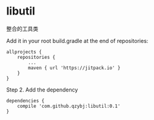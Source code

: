 # libutil
整合的工具类

Add it in your root build.gradle at the end of repositories:

	allprojects {
		repositories {
			...
			maven { url 'https://jitpack.io' }
		}
	}
Step 2. Add the dependency

	dependencies {
	    compile 'com.github.qzybj:libutil:0.1'
	}
